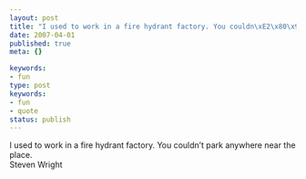 ```yaml
---
layout: post
title: "I used to work in a fire hydrant factory. You couldn\xE2\x80\x99t park anywhere near the place."
date: 2007-04-01
published: true
meta: {}

keywords:
- fun
type: post
keywords:
- fun
- quote
status: publish
---
```

I used to work in a fire hydrant factory. You couldn&#8217;t park anywhere near the place.<br />Steven Wright
